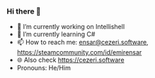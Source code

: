 ### Hi there 👋
- 🔭 I’m currently working on Intellishell
- 🌱 I’m currently learning C#
- 📫 How to reach me: ensar@cezeri.software, https://steamcommunity.com/id/emirensar
- 🌐 Also check https://cezeri.software 
- Pronouns: He/Him



